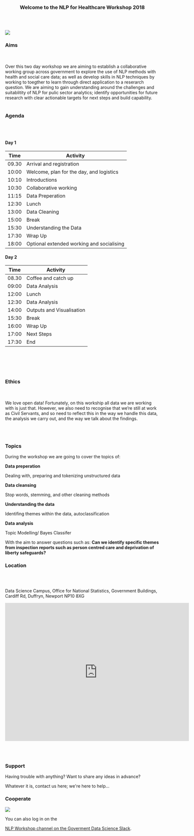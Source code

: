 <h3>
<p align="center"> Welcome to the NLP for Healthcare Workshop 2018 </p>
</h3>



<br><br>




![](https://datasciencecampus.ons.gov.uk/wp-content/uploads/sites/10/2017/03/data-science-icons-630x384-2-630x384.jpg)



 

### Aims
<br><br>
Over this two day workshop we are aiming to establish a collaborative working group across government to explore the use of NLP methods with health and social care data; as well as develop skills in NLP techniques by working to toegther to learn through direct application to a reserarch question. We are aiming to gain understanding around the challenges and suitablitity of NLP for pulic sector analytics; identify opportunities for future research with clear actionable targets for next steps and build capability. 
<br><br>

### Agenda
<br><br>

#### Day 1

| Time          |      Activity              |
| ------------- | ---------------------------|
| 09.30         | Arrival and registration   |
| 10:00         | Welcome, plan for the day, and logistics  |
| 10:10         | Introductions   |
| 10:30         | Collaborative working  |
| 11:15         | Data Preperation |
| 12:30         | Lunch |
| 13:00         | Data Cleaning  |
| 15:00         | Break  |
| 15:30         | Understanding the Data  |
| 17:30         | Wrap Up |
| 18:00         | Optional extended working and socialising |


#### Day 2

| Time          |      Activity              |
| ------------- | ---------------------------|
| 08.30         | Coffee and catch up   |
| 09:00         | Data Analysis |
| 12:00         | Lunch |
| 12:30         | Data Analysis  |
| 14:00         | Outputs and Visualisation |
| 15:30         | Break  |
| 16:00         | Wrap Up  |
| 17:00         | Next Steps |
| 17:30         | End |


<br>


<br><br>

### Ethics

<br><br>
We love open data! Fortunately, on this workship all data we are working with is just that. However, we also need to recognise that we’re still at work as Civil Servants, and so need to reflect this in the way we handle this data, the analysis we carry out, and the way we talk about the findings. 



<br><br>
### Topics

During the workshop we are going to cover the topics of:


**Data preperation**

Dealing with, preparing and tokenizing unstructured data


**Data cleansing**

Stop words, stemming, and other cleaning methods


**Understanding the data**

Identifing themes within the data, autoclassification


**Data analysis**

Topic Modelling/ Bayes Classifer 


With the aim to answer questions such as:
**Can we identify specific themes from inspection reports such as person centred care and deprivation of liberty safeguards?**

### Location
<br><br>

Data Science Campus, 
Office for National Statistics, 
Government Buildings,
Cardiff Rd, 
Duffryn, 
Newport NP10 8XG


<iframe src="https://www.google.com/maps/embed?pb=!1m18!1m12!1m3!1d2480.0994526143713!2d-3.029754048483698!3d51.56641031410776!2m3!1f0!2f0!3f0!3m2!1i1024!2i768!4f13.1!3m3!1m2!1s0x4871e14c9fe9338b%3A0xe6fa7f7cb3829a6d!2sOffice+for+National+Statistics!5e0!3m2!1sen!2suk!4v1521755793383" width="600" height="450" frameborder="0" style="border:0" allowfullscreen></iframe>
<br>


<br><br>



### Support 
Having trouble with anything? Want to share any ideas in advance?

Whatever it is, contact us here; we're here to help...
### Cooperate  

![](https://s14.postimg.org/7jj4djf3h/slack-icon-10645.png)

You can also log in on the 

[NLP Workshop channel on the Goverment Data Science Slack](https://govdatascience.slack.com/messages/G9U8FQ11A/).    


